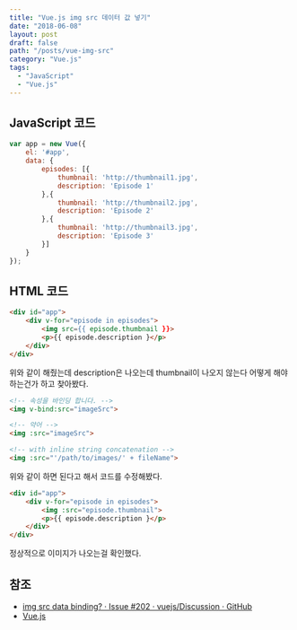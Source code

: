 ```yaml
---
title: "Vue.js img src 데이터 값 넣기"
date: "2018-06-08"
layout: post
draft: false
path: "/posts/vue-img-src"
category: "Vue.js"
tags: 
  - "JavaScript"
  - "Vue.js"
---
```


## JavaScript 코드

``` javascript
var app = new Vue({
	el: '#app',
	data: {
		episodes: [{
			thumbnail: 'http://thumbnail1.jpg',
			description: 'Episode 1'
		},{
			thumbnail: 'http://thumbnail2.jpg',
			description: 'Episode 2'
		},{
			thumbnail: 'http://thumbnail3.jpg',
			description: 'Episode 3'
		}]
	}
});
```

## HTML 코드
``` html
<div id="app">
	<div v-for="episode in episodes">
		<img src={{ episode.thumbnail }}>
		<p>{{ episode.description }</p>
	</div>
</div>
```

위와 같이 해줬는데  description은 나오는데 thumbnail이 나오지 않는다 어떻게 해야 하는건가 하고 찾아봤다.

``` html
<!-- 속성을 바인딩 합니다. -->
<img v-bind:src="imageSrc">

<!-- 약어 -->
<img :src="imageSrc">

<!-- with inline string concatenation -->
<img :src="'/path/to/images/' + fileName">
```

위와 같이 하면 된다고 해서 코드를 수정해봤다.

``` html
<div id="app">
	<div v-for="episode in episodes">
		<img :src="episode.thumbnail">
		<p>{{ episode.description }</p>
	</div>
</div>
```

정상적으로 이미지가 나오는걸 확인했다.

## 참조

- [img src data binding? · Issue #202 · vuejs/Discussion · GitHub](https://github.com/vuejs/Discussion/issues/202)
- [Vue.js](https://kr.vuejs.org/v2/api/#v-bind)
